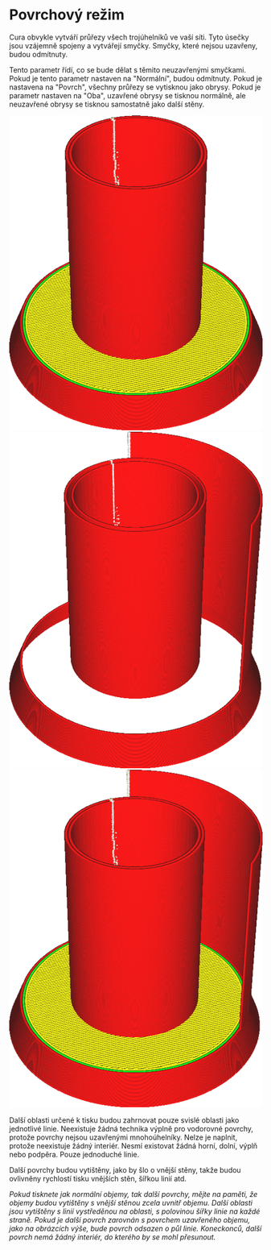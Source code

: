 Povrchový režim
====
Cura obvykle vytváří průřezy všech trojúhelníků ve vaší síti. Tyto úsečky jsou vzájemně spojeny a vytvářejí smyčky. Smyčky, které nejsou uzavřeny, budou odmítnuty.

Tento parametr řídí, co se bude dělat s těmito neuzavřenými smyčkami. Pokud je tento parametr nastaven na "Normální", budou odmítnuty. Pokud je nastavena na "Povrch", všechny průřezy se vytisknou jako obrysy. Pokud je parametr nastaven na "Oba", uzavřené obrysy se tisknou normálně, ale neuzavřené obrysy se tisknou samostatně jako další stěny.

![Normální režim nebere v úvahu jedinečnou neuzavřenou oblast vpravo](../../../articles/images/magic_mesh_surface_mode_normal.png)
![Režim povrchu tiskne pouze povrchové oblasti, aniž by je považoval za uzavřené objemy](../../../articles/images/magic_mesh_surface_mode_surface.png)
![Tisk objemů a další neuzavřené oblasti vpravo](../../../articles/images/magic_mesh_surface_mode_both.png)

Další oblasti určené k tisku budou zahrnovat pouze svislé oblasti jako jednotlivé linie. Neexistuje žádná technika výplně pro vodorovné povrchy, protože povrchy nejsou uzavřenými mnohoúhelníky. Nelze je naplnit, protože neexistuje žádný interiér. Nesmí existovat žádná horní, dolní, výplň nebo podpěra. Pouze jednoduché linie.

Další povrchy budou vytištěny, jako by šlo o vnější stěny, takže budou ovlivněny rychlostí tisku vnějších stěn, šířkou linií atd.

*Pokud tisknete jak normální objemy, tak další povrchy, mějte na paměti, že objemy budou vytištěny s vnější stěnou zcela uvnitř objemu. Další oblasti jsou vytištěny s linií vystředěnou na oblasti, s polovinou šířky linie na každé straně. Pokud je další povrch zarovnán s povrchem uzavřeného objemu, jako na obrázcích výše, bude povrch odsazen o půl linie. Koneckonců, další povrch nemá žádný interiér, do kterého by se mohl přesunout.*
